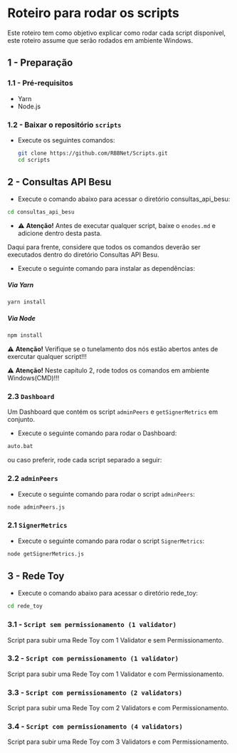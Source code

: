 # Roteiro para rodar os scripts

Este roteiro tem como objetivo explicar como rodar cada script disponível, este roteiro assume que serão rodados em ambiente Windows.

## 1 - Preparação

### 1.1 - Pré-requisitos

- Yarn
- Node.js

### 1.2 - Baixar o repositório `scripts`

- Execute os seguintes comandos:

  ```bash
  git clone https://github.com/RBBNet/Scripts.git
  cd scripts
  
  ```

## 2 - Consultas API Besu

- Execute o comando abaixo para acessar o diretório consultas_api_besu: 

```bash
cd consultas_api_besu

```

-  ⚠️ **Atenção!** Antes de executar qualquer script, baixe o `enodes.md` e adicione dentro desta pasta.

Daqui para frente, considere que todos os comandos deverão ser executados dentro do diretório Consultas API Besu.

- Execute o seguinte comando para instalar as dependências:

##### **Via Yarn**

```bash
yarn install

```

##### **Via Node**

```bash
npm install

```

 ⚠️ **Atenção!** Verifique se o tunelamento dos nós estão abertos antes de exercutar qualquer script!!!

 ⚠️ **Atenção!** Neste capítulo 2, rode todos os comandos em ambiente Windows(CMD)!!!

### 2.3 `Dashboard`

Um Dashboard que contém os script `adminPeers` e `getSignerMetrics` em conjunto.

-  Execute o seguinte comando para rodar o Dashboard:

```bash
auto.bat

```

ou caso preferir, rode cada script separado a seguir:

### 2.2 `adminPeers`

- Execute o seguinte comando para rodar o script `adminPeers`:

```bash
node adminPeers.js

```

### 2.1 `SignerMetrics`

- Execute o seguinte comando para rodar o script `SignerMetrics`:

```bash
node getSignerMetrics.js

```

## 3 - Rede Toy

- Execute o comando abaixo para acessar o diretório rede_toy: 

```bash
cd rede_toy

```

### 3.1 - `Script sem permissionamento (1 validator)`

Script para subir uma Rede Toy com 1 Validator e sem Permissionamento.


### 3.2 - `Script com permissionamento (1 validator)`

Script para subir uma Rede Toy com 1 Validator e com Permissionamento.


### 3.3 - `Script com permissionamento (2 validators)`

Script para subir uma Rede Toy com 2 Validators e com Permissionamento.


### 3.4 - `Script com permissionamento (4 validators)`

Script para subir uma Rede Toy com 3 Validators e com Permissionamento.
